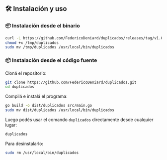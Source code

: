## 🛠️ Instalación y uso

### 📦 Instalación desde el binario

```bash
curl -L https://github.com/FedericoDeniard/duplicados/releases/tag/v1.0.0/duplicados -o /tmp/duplicados
chmod +x /tmp/duplicados
sudo mv /tmp/duplicados /usr/local/bin/duplicados
```

### 📦 Instalación desde el código fuente

Cloná el repositorio:

```bash
git clone https://github.com/FedericoDeniard/duplicados.git
cd duplicados
```

Compilá e instalá el programa:

```bash
go build -o dist/duplicados src/main.go
sudo mv dist/duplicados /usr/local/bin/duplicados
```

Luego podés usar el comando `duplicados` directamente desde cualquier lugar:

```bash
duplicados
```

Para desinstalarlo:

```bash
sudo rm /usr/local/bin/duplicados
```
